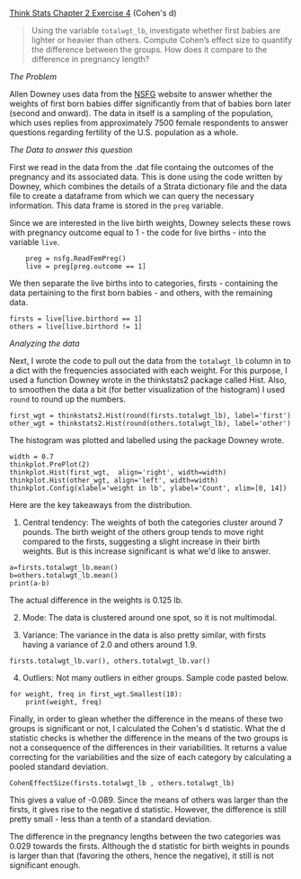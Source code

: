 [Think Stats Chapter 2 Exercise 4](http://greenteapress.com/thinkstats2/html/thinkstats2003.html#toc24) (Cohen's d)

> Using the variable ```totalwgt_lb```, investigate whether first babies are lighter or heavier than others. Compute Cohen’s effect size to quantify the difference between the groups. How does it compare to the difference in pregnancy length?

_The Problem_

Allen Downey uses data from the [NSFG](https://www.cdc.gov/nchs/nsfg/nsfg_cycle6.htm) website to answer whether the weights of first born babies differ significantly from that of babies born later (second and onward). The data in itself is a sampling of the population, which uses replies from approximately 7500 female respondents to answer questions regarding fertility of the U.S. population as a whole.

_The Data to answer this question_

First we read in the data from the .dat file containg the outcomes of the pregnancy and its associated data. This is done using the code written by Downey, which combines the details of a Strata dictionary file and the data file to create a dataframe from which we can query the necessary information. This data frame is stored in the ```preg``` variable.

Since we are interested in the live birth weights, Downey selects these rows with pregnancy outcome equal to 1 - the code for live births - into the variable ```live```. 
```
    preg = nsfg.ReadFemPreg()
    live = preg[preg.outcome == 1]
```

We then separate the live births into to categories, firsts - containing the data pertaining to the first born babies - and others, with the remaining data.

```
firsts = live[live.birthord == 1]
others = live[live.birthord != 1]
```
_Analyzing the data_

Next, I wrote the code to pull out the data from the ```totalwgt_lb``` column in to a dict with the frequencies associated with each weight. For this purpose, I used a function Downey wrote in the thinkstats2 package called Hist. Also, to smoothen the data a bit (for better visualization of the histogram) I used ```round``` to round up the numbers. 
```
first_wgt = thinkstats2.Hist(round(firsts.totalwgt_lb), label='first')
other_wgt = thinkstats2.Hist(round(others.totalwgt_lb), label='other')
```

The histogram was plotted and labelled using the package Downey wrote.
 
```
width = 0.7
thinkplot.PrePlot(2)
thinkplot.Hist(first_wgt,  align='right', width=width)
thinkplot.Hist(other_wgt, align='left', width=width)
thinkplot.Config(xlabel='weight in lb', ylabel='Count', xlim=[0, 14])
```
Here are the key takeaways from the distribution.

1. Central tendency: The weights of both the categories cluster around 7 pounds. The birth weight of the others group tends to move right compared to the firsts, suggesting a slight increase in their birth weights. But is this increase significant is what we'd like to answer.
```
a=firsts.totalwgt_lb.mean()
b=others.totalwgt_lb.mean()
print(a-b)
```
The actual difference in the weights is 0.125 lb.

2. Mode: The data is clustered around one spot, so it is not multimodal.

3. Variance: The variance in the data is also pretty similar, with firsts having a variance of 2.0 and others around 1.9.
```
firsts.totalwgt_lb.var(), others.totalwgt_lb.var()
```
4. Outliers: Not many outliers in either groups. Sample code pasted below.
```
for weight, freq in first_wgt.Smallest(10):
    print(weight, freq)
```

Finally, in order to glean whether the difference in the means of these two groups is significant or not, I calculated the Cohen's d statistic. What the d statistic checks is whether the difference in the means of the two groups is not a consequence of the differences in their variabilities. It returns a value correcting for the variabilities and the size of each category by calculating a pooled standard deviation.

```
CohenEffectSize(firsts.totalwgt_lb , others.totalwgt_lb)
```
This gives a value of -0.089. Since the means of others was larger than the firsts, it gives rise to the negative d statistic. However, the difference is still pretty small - less than a tenth of a standard deviation. 

The difference in the pregnancy lengths between the two categories was 0.029 towards the firsts. Although the d statistic for birth weights in pounds is larger than that (favoring the others, hence the negative), it still is not significant enough.
